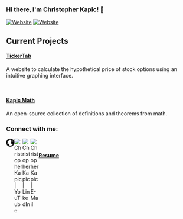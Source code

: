 ### Hi there, I'm Christopher Kapic! 👋

[![Website](https://img.shields.io/website?label=blog.christopherkapic.com&style=for-the-badge&url=https://blog.christopherkapic.com)](https://blog.christopherkapic.com)
[![Website](https://img.shields.io/website?label=math.christopherkapic.com&style=for-the-badge&url=https://math.christopherkapic.com)](https://math.christopherkapic.com)

## Current Projects
#### [TickerTab](https://tickertab.io/)
A website to calculate the hypothetical price of stock options using an intuitive graphing interface.

<br>

#### [Kapic Math](https://math.christopherkapic.com/)
An open-source collection of definitions and theorems from math.

### Connect with me:

[<img align="left" alt="christopherkapic.com" width="22px" src="https://raw.githubusercontent.com/iconic/open-iconic/master/svg/globe.svg" />](https://christopherkapic.com/)
[<img align="left" alt="Christopher Kapic | YouTube" width="22px" src="https://cdn.jsdelivr.net/npm/simple-icons@v3/icons/youtube.svg" />](https://www.youtube.com/channel/UCuXgDzDJhNAwvzvc62GnYwA?view_as=subscriber)
[<img align="left" alt="Christopher Kapic | LinkedIn" width="22px" src="https://cdn.jsdelivr.net/npm/simple-icons@v3/icons/linkedin.svg" />](https://www.linkedin.com/in/christopher-kapic/)
[<img align="left" alt="Christopher Kapic | E-Mail" width="22px" src="https://cdn.jsdelivr.net/npm/simple-icons@v3/icons/gmail.svg" />](mailto:christopherkapic@gmail.com)

<br>

#### [Resume](https://storage.googleapis.com/christopherkapicpdfs01/resume_kapic.pdf)

<!-- <br /> -->

<!-- ### Languages and Tools: -->

<!-- [<img align="left" alt="Visual Studio Code" width="26px" src="https://raw.githubusercontent.com/github/explore/80688e429a7d4ef2fca1e82350fe8e3517d3494d/topics/visual-studio-code/visual-studio-code.png" />]() -->
<!-- [<img align="left" alt="HTML5" width="26px" src="https://raw.githubusercontent.com/github/explore/80688e429a7d4ef2fca1e82350fe8e3517d3494d/topics/html/html.png" />]() -->
<!-- [<img align="left" alt="CSS3" width="26px" src="https://raw.githubusercontent.com/github/explore/80688e429a7d4ef2fca1e82350fe8e3517d3494d/topics/css/css.png" />]() -->
<!-- [<img align="left" alt="JavaScript" width="26px" src="https://raw.githubusercontent.com/github/explore/80688e429a7d4ef2fca1e82350fe8e3517d3494d/topics/javascript/javascript.png" />]() -->
<!-- [<img align="left" alt="GitHub" width="26px" src="https://raw.githubusercontent.com/github/explore/78df643247d429f6cc873026c0622819ad797942/topics/github/github.png" />]() -->
<!-- [<img align="left" alt="Terminal" width="26px" src="https://raw.githubusercontent.com/github/explore/80688e429a7d4ef2fca1e82350fe8e3517d3494d/topics/terminal/terminal.png" />]() -->

<!--
**christopher-kapic/christopher-kapic** is a ✨ _special_ ✨ repository because its `README.md` (this file) appears on your GitHub profile.

Here are some ideas to get you started:

- 🔭 I’m currently working on ...
- 🌱 I’m currently learning ...
- 👯 I’m looking to collaborate on ...
- 🤔 I’m looking for help with ...
- 💬 Ask me about ...
- 📫 How to reach me: ...
- 😄 Pronouns: ...
- ⚡ Fun fact: ...
-->
